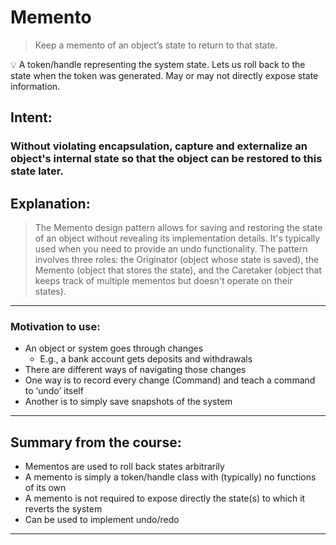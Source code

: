 # Memento

> Keep a memento of an object’s state to return to that state.
>

<aside>
💡 A token/handle representing the system state. Lets us roll back to the state when the token was generated. May or may not directly expose state information.

</aside>

## Intent:

### Without violating encapsulation, capture and externalize an object's internal state so that the object can be restored to this state later.

## Explanation:

> The Memento design pattern allows for saving and restoring the state of an object without revealing its implementation details. It's typically used when you need to provide an undo functionality. The pattern involves three roles: the Originator (object whose state is saved), the Memento (object that stores the state), and the Caretaker (object that keeps track of multiple mementos but doesn't operate on their states).
>

---

### Motivation to use:

- An object or system goes through changes
    - E.g., a bank account gets deposits and withdrawals
- There are different ways of navigating those changes
- One way is to record every change (Command) and teach a command to ‘undo’ itself
- Another is to simply save snapshots of the system

---

## Summary from the course:

- Mementos are used to roll back states arbitrarily
- A memento is simply a token/handle class with (typically) no functions of its own
- A memento is not required to expose directly the state(s) to which it reverts the system
- Can be used to implement undo/redo

---